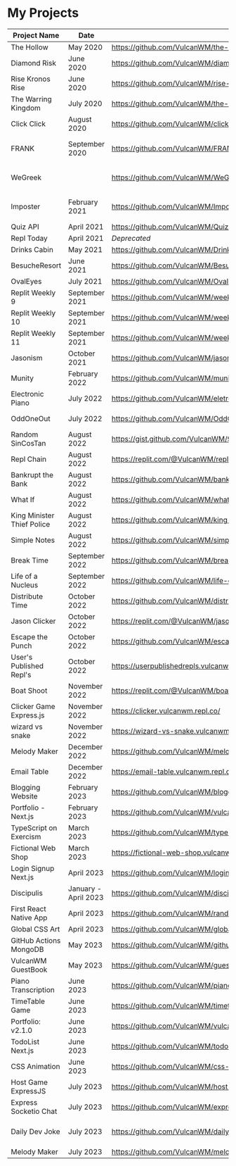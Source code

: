 # My Projects

| Project Name | Date | Link | Tech |
| ------------ | ---- | ---- | ---- |
| The Hollow | May 2020 | https://github.com/VulcanWM/the-hollow-altogether | Python |
| Diamond Risk | June 2020 | https://github.com/VulcanWM/diamond-risk | Python |
| Rise Kronos Rise | June 2020 | https://github.com/VulcanWM/rise-kronos-rise | Python |
| The Warring Kingdom | July 2020 | https://github.com/VulcanWM/the-warring-kingdom | Python |
| Click Click | August 2020 | https://github.com/VulcanWM/click-click | HTML/CSS/JS |
| FRANK | September 2020 | https://github.com/VulcanWM/FRANK | Python, Flask, MongoDB, HTML/CSS/JS |
| WeGreek | | https://github.com/VulcanWM/WeGreek | Python, Flask, MongoDB, HTML/CSS/JS |
| Imposter | February 2021 | https://github.com/VulcanWM/Imposter | Python, Flask, MongoDB, HTML/CSS/JS |
| Quiz API | April 2021 | https://github.com/VulcanWM/Quiz-API | Flask |
| Repl Today | April 2021 | *Deprecated* | Flask |
| Drinks Cabin | May 2021 | https://github.com/VulcanWM/Drinks-Cabin | Flask |
| BesucheResort | June 2021 | https://github.com/VulcanWM/Besuche-Resort | Flask |
| OvalEyes | July 2021 | https://github.com/VulcanWM/OvalEyes | Flask |
| Replit Weekly 9 | September 2021 | https://github.com/VulcanWM/weekly-9-replit | Flask |
| Replit Weekly 10 | September 2021 | https://github.com/VulcanWM/weekly-10-replit | Flask |
| Replit Weekly 11 | September 2021 | https://github.com/VulcanWM/weekly-11-replit | Flask |
| Jasonism | October 2021 | https://github.com/VulcanWM/jasonism | Flask |
| Munity | February 2022 | https://github.com/VulcanWM/munity | Flask |
| Electronic Piano | July 2022 | https://github.com/VulcanWM/eletronicpiano | Flask |
| OddOneOut | July 2022 | https://github.com/VulcanWM/OddOneOut | HTML, CSS, JavaScript |
| Random SinCosTan | August 2022 | https://gist.github.com/VulcanWM/99f49e86f0cebe19c79d7272216f003a | Python |
| Repl Chain | August 2022 | https://replit.com/@VulcanWM/repl-chain?v=1 | Flask |
| Bankrupt the Bank | August 2022 | https://github.com/VulcanWM/bankrupt-the-bank | HTML, CSS, JavaScript |
| What If | August 2022 | https://github.com/VulcanWM/what-if | Flask |
| King Minister Thief Police | August 2022 | https://github.com/VulcanWM/king-minister-thief-police | Python |
| Simple Notes | August 2022 | https://github.com/VulcanWM/simplenotes | Flask |
| Break Time | September 2022 | https://github.com/VulcanWM/break-time | HTML, CSS, JavaScript |
| Life of a Nucleus | September 2022 | https://github.com/VulcanWM/life-of-a-nucleus | HTML, CSS, JavaScript |
| Distribute Time | October 2022 | https://github.com/VulcanWM/distribute-time | Flask |
| Jason Clicker | October 2022 | https://replit.com/@VulcanWM/jason-clicker | Kaboom.js |
| Escape the Punch | October 2022 | https://github.com/VulcanWM/escape-the-punch | Kaboom.js |
| User's Published Repl's | October 2022 | https://userpublishedrepls.vulcanwm.repl.co/ | Flask, GraphQL |
| Boat Shoot | November 2022 | https://replit.com/@VulcanWM/boat-shoot | Kaboom.js |
| Clicker Game Express.js | November 2022 | https://clicker.vulcanwm.repl.co/ | Express.js |
| wizard vs snake | November 2022 | https://wizard-vs-snake.vulcanwm.repl.co/ | Kaboom.js, Express.js |
| Melody Maker | December 2022 | https://github.com/VulcanWM/melody-maker/tree/main | Python, Flask |
| Email Table | December 2022 | https://email-table.vulcanwm.repl.co/ | Flask, Gmail API |
| Blogging Website | February 2023 | https://github.com/VulcanWM/blogging-website | Next.js |
| Portfolio - Next.js | February 2023 | https://github.com/VulcanWM/vulcanwm | Next.js |
| TypeScript on Exercism | March 2023 | https://github.com/VulcanWM/typescript_exercism | TypeScript |
| Fictional Web Shop | March 2023 | https://fictional-web-shop.vulcanwm.repl.co | Flask |
| Login Signup Next.js | April 2023 | https://github.com/VulcanWM/login-signup-nextjs | Next.js |
| Discipulis | January - April 2023 | https://github.com/VulcanWM/discipulis | Next.js |
| First React Native App | April 2023 | https://github.com/VulcanWM/random-app | React Native |
| Global CSS Art | April 2023 | https://github.com/VulcanWM/global-css-art | Next.js |
| GitHub Actions MongoDB | May 2023 | https://github.com/VulcanWM/github-actions-mongodb | Node.js |
| VulcanWM GuestBook | May 2023 | https://github.com/VulcanWM/guest-book | Next.js |
| Piano Transcription | June 2023 | https://github.com/VulcanWM/piano-transcription | Python |
| TimeTable Game | June 2023 | https://github.com/VulcanWM/timetable-game | Svelte |
| Portfolio: v2.1.0 | June 2023 | https://github.com/VulcanWM/vulcanwm | Next.js |
| TodoList Next.js | June 2023 | https://github.com/VulcanWM/todolist-nextjs | Next.js |
| CSS Animation | June 2023 | https://github.com/VulcanWM/css-animation | HTML,CSS,JS | 
| Host Game ExpressJS | July 2023 | https://github.com/VulcanWM/host-game-expressjs | Express.js, Socket.io |
| Express Socketio Chat | July 2023 | https://github.com/VulcanWM/express-socketio-chat | Express.js, Socket.io |
| Daily Dev Joke | July 2023 | https://github.com/VulcanWM/daily-dev-joke | Node.js, GitHub Actions |
| Melody Maker | July 2023 | https://github.com/VulcanWM/melody-maker | Next.js, React |
